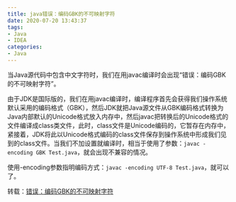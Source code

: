 ```yaml
---
title: java错误：编码GBK的不可映射字符
date: 2020-07-20 13:43:37
tags:
- Java
- IDEA
categories: 
- Java
---
```


当Java源代码中包含中文字符时，我们在用javac编译时会出现“错误：编码GBK的不可映射字符”。

由于JDK是国际版的，我们在用javac编译时，编译程序首先会获得我们操作系统默认采用的编码格式（GBK），然后JDK就把Java源文件从GBK编码格式转换为Java内部默认的Unicode格式放入内存中，然后javac把转换后的Unicode格式的文件编译成class类文件，此时，class文件是Unicode编码的，它暂存在内存中，紧接着，JDK将此以Unicode格式编码的class文件保存到操作系统中形成我们见到的class文件。当我们不加设置就编译时，相当于使用了参数：`javac -encoding GBK Test.java`，就会出现不兼容的情况。

使用-encoding参数指明编码方式：`javac -encoding UTF-8 Test.java`，就可以了。

转载：[错误：编码GBK的不可映射字符](https://www.cnblogs.com/lucky-zhangcd/p/8409810.html)